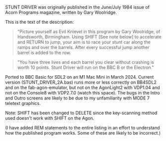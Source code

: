 STUNT DRIVER was originally published in the June/July 1984 issue of Acorn Programs magazine, written by Gary Woolridge.

This is the text of the description:

> "Picture yourself as Evil Knievel in this program by Gary Woolridge, of Handsworth, Birmingham. Using SHIFT [See note below] to accelerate and RETURN to jump, your aim is to race your stunt car along the ramps and over the barrels. After every successful jump another barrel is added to the row.

> "You have three lives and each barrel you clear without crashing is worth 10 points. Stunt Driver will run on the BBC B or the Electron."

Ported to BBC Basic for SDL2 on an M1 Mac Mini in March 2024. Current version (STUNT_DRIVER_2A.bas) runs more or less correctly on BB4SDL2 and on the fab-agon-emulator, but not on the AgonLight2 with VDP1.04 and not on the Console8 with VDP2.7.0 (watch this space). The bugs in the Intro and Outro screens are likely to be due to my unfamiliarity with MODE 7 teletext graphics.

Note: SHIFT has been changed to DELETE since the key-scanning method used doesn't work with SHIFT on the Agon.

(I have added REM statements to the entire listing in an effort to understand how the published program works. Some of these are likely to be incorrect.)